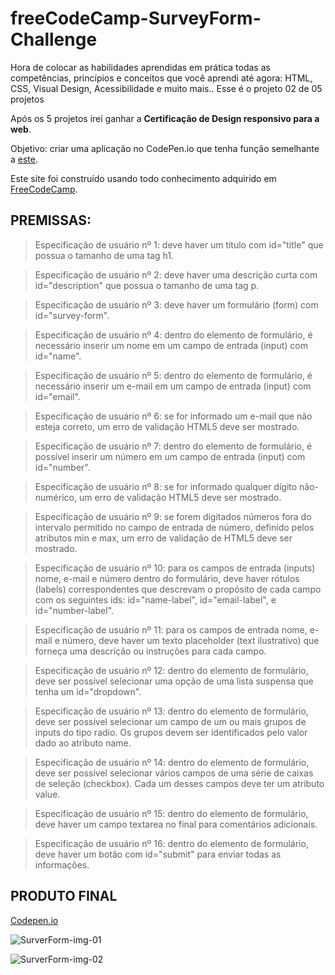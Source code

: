 # freeCodeCamp-SurveyForm-Challenge

Hora de colocar as habilidades aprendidas em prática todas as competências, princípios e conceitos que você aprendi até agora: HTML, CSS, Visual Design, Acessibilidade e muito mais.. Esse é o projeto 02 de 05 projetos

Após os 5 projetos irei ganhar a **Certificação de Design responsivo para a web**.

Objetivo: criar uma aplicação no CodePen.io que tenha função semelhante a [este](https://codepen.io/freeCodeCamp/full/VPaoNP).

Este site foi construído usando todo conhecimento adquirido em [FreeCodeCamp](www.freecodecamp.org/learn/responsive-web-design/).

## PREMISSAS:

>Especificação de usuário nº 1: deve haver um título com id="title" que possua o tamanho de uma tag h1.

>Especificação de usuário nº 2: deve haver uma descrição curta com id="description" que possua o tamanho de uma tag p.

>Especificação de usuário nº 3: deve haver um formulário (form) com id="survey-form".

>Especificação de usuário nº 4: dentro do elemento de formulário, é necessário inserir um nome em um campo de entrada (input) com id="name".

>Especificação de usuário nº 5: dentro do elemento de formulário, é necessário inserir um e-mail em um campo de entrada (input) com id="email".

>Especificação de usuário nº 6: se for informado um e-mail que não esteja correto, um erro de validação HTML5 deve ser mostrado.

>Especificação de usuário nº 7: dentro do elemento de formulário, é possível inserir um número em um campo de entrada (input) com id="number".

>Especificação de usuário nº 8: se for informado qualquer dígito não-numérico, um erro de validação HTML5 deve ser mostrado.

>Especificação de usuário nº 9: se forem digitados números fora do intervalo permitido no campo de entrada de número, definido pelos atributos min e max, um erro de validação de HTML5 deve ser mostrado.

>Especificação de usuário nº 10: para os campos de entrada (inputs) nome, e-mail e número dentro do formulário, deve haver rótulos (labels) correspondentes que descrevam o propósito de cada campo com os seguintes ids: id="name-label", id="email-label", e id="number-label".

>Especificação de usuário nº 11: para os campos de entrada nome, e-mail e número, deve haver um texto placeholder (text ilustrativo) que forneça uma descrição ou instruções para cada campo.

>Especificação de usuário nº 12: dentro do elemento de formulário, deve ser possível selecionar uma opção de uma lista suspensa que tenha um id="dropdown".

>Especificação de usuário nº 13: dentro do elemento de formulário, deve ser possível selecionar um campo de um ou mais grupos de inputs do tipo radio. Os grupos devem ser identificados pelo valor dado ao atributo name.

>Especificação de usuário nº 14: dentro do elemento de formulário, deve ser possível selecionar vários campos de uma série de caixas de seleção (checkbox). Cada um desses campos deve ter um atributo value.

>Especificação de usuário nº 15: dentro do elemento de formulário, deve haver um campo textarea no final para comentários adicionais.

>Especificação de usuário nº 16: dentro do elemento de formulário, deve haver um botão com id="submit" para enviar todas as informações.

## PRODUTO FINAL

[Codepen.io](x)

![SurverForm-img-01](![image](https://user-images.githubusercontent.com/93494655/143080651-cd6289b6-83b4-4c3e-ba1c-9fbe8fd29ffe.png))

![SurverForm-img-02](![image](https://user-images.githubusercontent.com/93494655/143080718-3feb558a-0f67-4e72-9904-cf6d42f34632.png))
